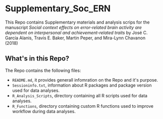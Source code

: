 # Supplementary_Soc_ERN

This Repo contains Supplementary materials and analysis scrips for the manuscript _Social context effects on error-related brain activity are dependent on interpersonal and achievement-related traits_ by José C. García Alanis, Travis E. Baker, Martin Peper, and Mira-Lynn Chavanon (2018)

## What's in this Repo?

The Repo contains the following files:

- `README.md`, it provides generall infomration on the Repo and it's purpose.
- `Sessioninfo.txt`, information about R packages and package version used for data analyses.
- `R_Analysis_Scripts`, directory containing all R scripts used for data analyses.
- `R_Functions`, directory containing custom R functions used to improve workflow during data analyses.
